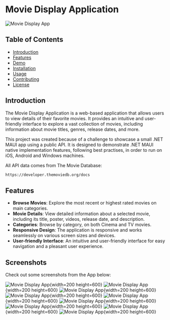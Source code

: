 # Movie Display Application

![Movie Display App](/MauiVideo/Resources/Images/mauimovies.png)

## Table of Contents

- [Introduction](#introduction)
- [Features](#features)
- [Demo](#demo)
- [Installation](#installation)
- [Usage](#usage)
- [Contributing](#contributing)
- [License](#license)

## Introduction

The Movie Display Application is a web-based application that allows users to view details of their favorite movies. It provides an intuitive and user-friendly interface to explore a vast collection of movies, including information about movie titles, genres, release dates, and more.

This project was created because of a challenge to showcase a small .NET MAUI app using a public API. It is designed to demonstrate .NET MAUI native implementation features, following best practises, in order to run on iOS, Android and Windows machines. 

All API data comes from The Movie Database:
```bash
https://developer.themoviedb.org/docs
```

## Features

- **Browse Movies**: Explore the most recent or highest rated movies on main categories.
- **Movie Details**: View detailed information about a selected movie, including its title, poster, videos, release date, and description.
- **Categories**: Browse by category, on both Cinema and TV movies.
- **Responsive Design**: The application is responsive and works seamlessly on various screen sizes and devices.
- **User-friendly Interface**: An intuitive and user-friendly interface for easy navigation and a pleasant user experience.

## Screenshots

Check out some screenshots from the App below:

![Movie Display App](/Screenshots/home.png){width=200 height=600}
![Movie Display App](/Screenshots/home2.png){width=200 height=600}
![Movie Display App](/Screenshots/home3.png){width=200 height=600}
![Movie Display App](/Screenshots/categories.png){width=200 height=600}
![Movie Display App](/Screenshots/moviesincategory.png){width=200 height=600}
![Movie Display App](/Screenshots/moviesincategory2.png){width=200 height=600}
![Movie Display App](/Screenshots/moviedetails.png){width=200 height=600}
![Movie Display App](/Screenshots/moviedescription.png){width=200 height=600}
![Movie Display App](/Screenshots/relatedmovies.png){width=200 height=600}
